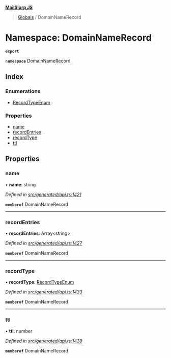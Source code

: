 **[MailSlurp JS](../README.md)**

> [Globals](../README.md) / DomainNameRecord

# Namespace: DomainNameRecord

**`export`** 

**`namespace`** DomainNameRecord

## Index

### Enumerations

* [RecordTypeEnum](../enums/domainnamerecord.recordtypeenum.md)

### Properties

* [name](domainnamerecord.md#name)
* [recordEntries](domainnamerecord.md#recordentries)
* [recordType](domainnamerecord.md#recordtype)
* [ttl](domainnamerecord.md#ttl)

## Properties

### name

•  **name**: string

*Defined in [src/generated/api.ts:1421](https://github.com/mailslurp/mailslurp-client/blob/b27590b/src/generated/api.ts#L1421)*

**`memberof`** DomainNameRecord

___

### recordEntries

•  **recordEntries**: Array\<string>

*Defined in [src/generated/api.ts:1427](https://github.com/mailslurp/mailslurp-client/blob/b27590b/src/generated/api.ts#L1427)*

**`memberof`** DomainNameRecord

___

### recordType

•  **recordType**: [RecordTypeEnum](../enums/domainnamerecord.recordtypeenum.md)

*Defined in [src/generated/api.ts:1433](https://github.com/mailslurp/mailslurp-client/blob/b27590b/src/generated/api.ts#L1433)*

**`memberof`** DomainNameRecord

___

### ttl

•  **ttl**: number

*Defined in [src/generated/api.ts:1439](https://github.com/mailslurp/mailslurp-client/blob/b27590b/src/generated/api.ts#L1439)*

**`memberof`** DomainNameRecord

